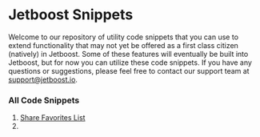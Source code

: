 <!-- @format -->

# Jetboost Snippets
Welcome to our repository of utility code snippets that you can use to extend functionality that may not yet be offered as a first class citizen (natively) in Jetboost. Some of these features will eventually be built into Jetboost, but for now you can utilize these code snippets. If you have any questions or suggestions, please feel free to contact our support team at [support@jetboost.io](mailto:support@jetboost.io).

### All Code Snippets
1. [Share Favorites List](./share-favorites-list.md)
2. 
